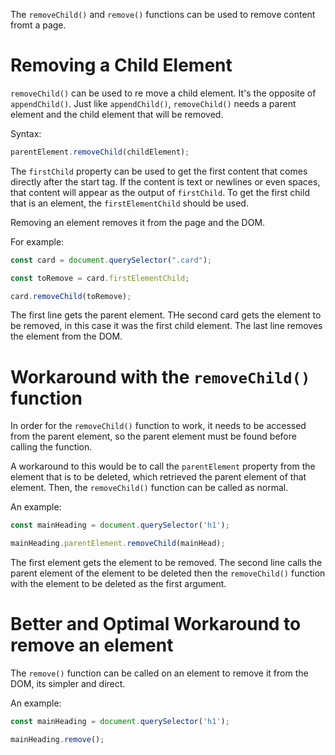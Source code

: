The `removeChild()` and `remove()` functions can be used to remove content fromt a page.


# Removing a Child Element

`removeChild()` can be used to re move a child element. It's the opposite of `appendChild()`. Just like `appendChild()`, `removeChild()` needs a parent element and the child element that will be removed.

Syntax:

```js
parentElement.removeChild(childElement);
```


The `firstChild` property can be used to get the first content that comes directly after the start tag. If the content is text or newlines or even spaces, that content will appear as the output of `firstChild`. To get the first child that is an element, the `firstElementChild` should be used.

Removing an element removes it from the page and the DOM.

For example:

```js
const card = document.querySelector(".card");

const toRemove = card.firstElementChild;

card.removeChild(toRemove);
```

The first line gets the parent element. THe second card gets the element to be removed, in this case it was the first child element. The last line removes the element from the DOM.


# Workaround with the `removeChild()` function

In order for the `removeChild()` function to work, it needs to be accessed from the parent element, so the parent element must be found before calling the function.

A workaround to this would be to call the `parentElement` property from the element that is to be deleted, which retrieved the parent element of that element. Then, the `removeChild()` function can be called as normal.

An example:

```js
const mainHeading = document.querySelector('h1');

mainHeading.parentElement.removeChild(mainHead);
```

The first element gets the element to be removed. The second line calls the parent element of the element to be deleted then the `removeChild()` function with the element to be deleted as the first argument.

# Better and Optimal Workaround to remove an element

The `remove()` function can be called on an element to remove it from the DOM, its simpler and direct.

An example:

```js
const mainHeading = document.querySelector('h1');

mainHeading.remove();
```


